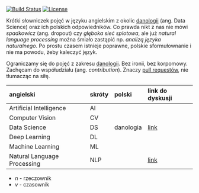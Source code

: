 [![Build Status](https://travis-ci.com/xenteros/polski-w-data-science.svg?branch=master)](https://travis-ci.com/xenteros/polski-w-data-science)
[![License](https://img.shields.io/badge/License-Apache%202.0-blue.svg)](https://opensource.org/licenses/Apache-2.0)

Krótki słowniczek pojęć w języku angielskim z okolic [danologii](https://www.youtube.com/watch?v=4g-a5cs7tQ0) (ang. Data Science) oraz ich polskich odpowiedników.
Co prawda nikt z nas nie mówi _spadkowicz_ (ang. dropout) czy _głęboka sieć splotowa_, ale już _natural language processing_ można śmiało zastąpić np. _analizą języka naturalnego_.
Po prostu czasem istnieje poprawne, polskie sformułownanie i nie ma powodu, żeby kaleczyć język.

Ograniczamy się do pojęć z zakresu [danologii](https://www.youtube.com/watch?v=4g-a5cs7tQ0).
Bez ironii, bez korpomowy.
Zachęcam do współudziału (ang. _contribution_).
Znaczy [pull requestów](https://github.com/xenteros/polski-w-data-science/pulls), nie tłumacząc na siłę.

| angielski                   | skróty              | polski                                | link do dyskusji                                                  |
| :-------------------------- | :------------------ | :------------------------------------ | :---------------------------------------------------------------- |
| Artificial Intelligence     | AI                  |                                       |                                                                   |
| Computer Vision             | CV                  |                                       |                                                                   |
| Data Science                | DS                  | danologia                             | [link](https://github.com/xenteros/polski-w-data-science/pull/1)  |
| Deep Learning               | DL                  |                                       |                                                                   |
| Machine Learning            | ML                  |                                       |                                                                   |
| Natural Language Processing | NLP                 |                                       | [link](https://github.com/xenteros/polski-w-data-science/pull/2)  |


* _n_ - rzeczownik
* _v_ - czasownik
